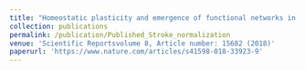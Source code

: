 ```yaml
---
title: "Homeostatic plasticity and emergence of functional networks in a whole-brain model at criticality"
collection: publications
permalink: /publication/Published_Stroke_normalization
venue: 'Scientific Reportsvolume 8, Article number: 15682 (2018)'
paperurl: 'https://www.nature.com/articles/s41598-018-33923-9'
---
```

